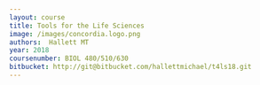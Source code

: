 ```yaml
---
layout: course
title: Tools for the Life Sciences
image: /images/concordia.logo.png
authors:  Hallett MT
year: 2018
coursenumber: BIOL 480/510/630
bitbucket: http://git@bitbucket.com/hallettmichael/t4ls18.git
---
```


